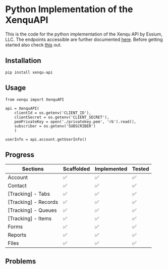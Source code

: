 
# Python Implementation of the XenquAPI

This is the code for the python implementation of the Xenqu API by Essium, LLC.
The endpoints accessible are further documented [here](https://apidocs.xenqu.com). Before getting started also check [this](https://github.com/EssiumLLC/xenqu-rest-api) out.

## Installation
    pip install xenqu-api

## Usage
    from xenqu import XenquAPI

    api = XenquAPI(
        clientId = os.getenv('CLIENT_ID'), 
        clientSecret = os.getenv('CLIENT_SECRET'), 
        pemPrivateKey = open('./privatekey.pem', 'rb').read(), 
        subscriber = os.getenv('SUBSCRIBER')
        )

    userInfo = api.account.getUserInfo()

## Progress

| Sections             	| Scaffolded 	 | Implemented 	  | Tested 	   |
|----------------------	|--------------	 |-------------	  |----------  |
| Account              	| ✅          	| ✅           	| ✅      	|
| Contact              	| ✅          	| ✅           	| ✅      	|
| [Tracking] - Tabs    	| ✅          	| ✅           	| ✅      	|
| [Tracking] - Records 	| ✅          	| ✅           	| ✅      	|
| [Tracking] - Queues  	| ✅          	| ✅           	| ✅      	|
| [Tracking] - Items   	| ✅          	| ✅           	| ✅      	|
| Forms                	| ✅          	| ✅           	| ✅      	|
| Reports              	| ✅          	| ✅           	| ✅      	|
| Files                	| ✅          	| ✅           	| ✅      	|


## Problems